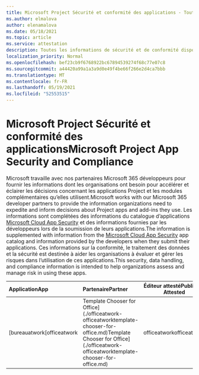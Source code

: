 ```yaml
---
title: Microsoft Project Sécurité et conformité des applications - Toutes les applications
ms.author: elmalova
author: elenamalova
ms.date: 05/18/2021
ms.topic: article
ms.service: attestation
description: Toutes les informations de sécurité et de conformité disponibles pour toutes les applications Microsoft Project’eau.
localization_priority: Normal
ms.openlocfilehash: bef23cb9f6768922bc67894539274f68c77e07c8
ms.sourcegitcommit: a44420a99a1a3a9d0e49f4be66f266e2d4ca7bbb
ms.translationtype: MT
ms.contentlocale: fr-FR
ms.lasthandoff: 05/19/2021
ms.locfileid: "52553515"
---
```

# <a name="microsoft-project-app-security-and-compliance"></a><span data-ttu-id="ba7b1-103">Microsoft Project Sécurité et conformité des applications</span><span class="sxs-lookup"><span data-stu-id="ba7b1-103">Microsoft Project App Security and Compliance</span></span>

<span data-ttu-id="ba7b1-104">Microsoft travaille avec nos partenaires Microsoft 365 développeurs pour fournir les informations dont les organisations ont besoin pour accélérer et éclairer les décisions concernant les applications Project et les modules complémentaires qu’elles utilisent.</span><span class="sxs-lookup"><span data-stu-id="ba7b1-104">Microsoft works with our Microsoft 365 developer partners to provide the information organizations need to expedite and inform decisions about Project apps and add-ins they use.</span></span> <span data-ttu-id="ba7b1-105">Les informations sont complétées des informations du catalogue d’applications [Microsoft Cloud App Security](https://www.microsoft.com/en-us/enterprise-mobility-security/cloud-app-security) et des informations fournies par les développeurs lors de la soumission de leurs applications.</span><span class="sxs-lookup"><span data-stu-id="ba7b1-105">The information is supplemented with information from the [Microsoft Cloud App Security](https://www.microsoft.com/en-us/enterprise-mobility-security/cloud-app-security) app catalog and information provided by the developers when they submit their applications.</span></span> <span data-ttu-id="ba7b1-106">Ces informations sur la conformité, le traitement des données et la sécurité est destinée à aider les organisations à évaluer et gérer les risques dans l’utilisation de ces applications.</span><span class="sxs-lookup"><span data-stu-id="ba7b1-106">This security, data handling, and compliance information is intended to help organizations assess and manage risk in using these apps.</span></span>

| <span data-ttu-id="ba7b1-107">**Application**</span><span class="sxs-lookup"><span data-stu-id="ba7b1-107">**App**</span></span> | <span data-ttu-id="ba7b1-108">**Partenaire**</span><span class="sxs-lookup"><span data-stu-id="ba7b1-108">**Partner**</span></span> | <span data-ttu-id="ba7b1-109">**Éditeur attesté**</span><span class="sxs-lookup"><span data-stu-id="ba7b1-109">**Publisher Attested**</span></span> | <span data-ttu-id="ba7b1-110">**Certifié**</span><span class="sxs-lookup"><span data-stu-id="ba7b1-110">**Certified**</span></span> |
|:--------|:------------|:----------------------:|:-------------:|
| <span data-ttu-id="ba7b1-111">[bureauatwork</span><span class="sxs-lookup"><span data-stu-id="ba7b1-111">[officeatwork</span></span> | <span data-ttu-id="ba7b1-112">Template Chooser for Office](./officeatwork-officeatworktemplate-chooser-for-office.md)</span><span class="sxs-lookup"><span data-stu-id="ba7b1-112">Template Chooser for Office](./officeatwork-officeatworktemplate-chooser-for-office.md)</span></span> | <span data-ttu-id="ba7b1-113">officeatwork</span><span class="sxs-lookup"><span data-stu-id="ba7b1-113">officeatwork</span></span> | <span data-ttu-id="ba7b1-114">**✓**</span><span class="sxs-lookup"><span data-stu-id="ba7b1-114">**✓**</span></span> | <img alt="Certified application badge" src="../media/certified-badge.png" height="25" width="25" /> |
